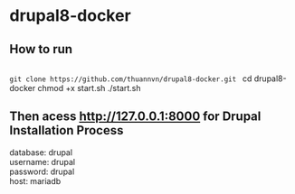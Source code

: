 # drupal8-docker
## How to run
<code>
git clone https://github.com/thuannvn/drupal8-docker.git </code>
cd drupal8-docker </code>
chmod +x start.sh </code>
./start.sh </code>

</code>

## Then acess http://127.0.0.1:8000 for Drupal Installation Process
database: drupal  
username: drupal  
password: drupal  
host: mariadb  

